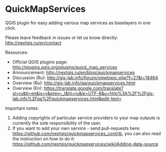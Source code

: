 QuickMapServices
================

QGIS plugin for easy adding various map services as baselayers in one click.

Please leave feedback in issues or let us know directly: http://nextgis.ru/en/contact 

Resources:

* Official QGIS plugins page: http://plugins.qgis.org/plugins/quick_map_services
* Announcement: http://nextgis.ru/en/blog/quickmapservices
* Discussion (Ru): http://gis-lab.info/forum/viewtopic.php?f=27&t=18464
* Overview (Ru): http://gis-lab.info/qa/quickmapservices.html
* Overview (En): https://translate.google.com/translate?sl=ru&tl=en&js=y&prev=_t&hl=ru&ie=UTF-8&u=http%3A%2F%2Fgis-lab.info%2Fqa%2Fquickmapservices.html&edit-text=

Important notes:

1. Adding copyrights of particular service providers to your map outputs is currently the sole responsibility of the user.
2. If you want to add your own service - send pull-requests here: https://github.com/nextgis/quickmapservices_contrib, you can also read the instruction on how to do it: https://github.com/nextgis/quickmapservices/wiki/Adding-data-source
